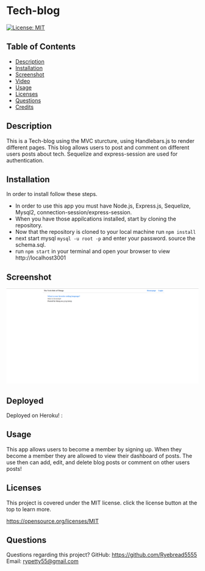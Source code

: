 # Tech-blog

[![License: MIT](https://img.shields.io/badge/License-MIT-yellow.svg)](https://opensource.org/licenses/MIT)

## Table of Contents

- [Description](#description)
- [Installation](#installation)
- [Screenshot](#screenshot)
- [Video](#video)
- [Usage](#usage)
- [Licenses](#license)
- [Questions](#questions)
- [Credits](#credits)

## Description

This is a Tech-blog using the MVC sturcture, using Handlebars.js to render different pages. This blog allows users to post and comment on different users posts about tech. Sequelize and express-session are used for authentication.

## Installation

In order to install follow these steps.

- In order to use this app you must have Node.js, Express.js, Sequelize, Mysql2, connection-session/express-session.
- When you have those appilcations installed, start by cloning the repository.
- Now that the repository is cloned to your local machine run `npm install`
- next start mysql `mysql -u root -p` and enter your password. source the schema.sql.
- run `npm start` in your terminal and open your browser to view http://localhost3001

## Screenshot

![](./assets/tech-blog-screenshot.png)

## Deployed

Deployed on Heroku! :

## Usage

This app allows users to become a member by signing up. When they become a member they are allowed to view their dashboard of posts. The use then can add, edit, and delete blog posts or comment on other users posts!

## Licenses

This project is covered under the MIT license. click the license button at the top to learn more.

https://opensource.org/licenses/MIT

## Questions

Questions regarding this project?
GitHub: https://github.com/Ryebread5555
Email: rypetty55@gmail.com
